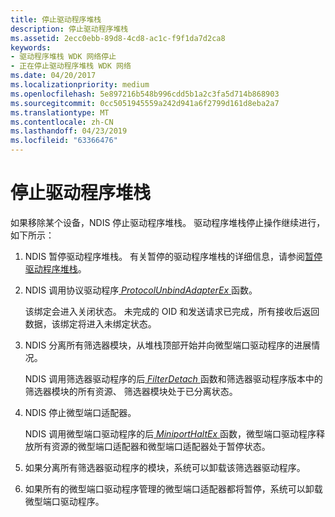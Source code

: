 ```yaml
---
title: 停止驱动程序堆栈
description: 停止驱动程序堆栈
ms.assetid: 2ecc0ebb-89d8-4cd8-ac1c-f9f1da7d2ca8
keywords:
- 驱动程序堆栈 WDK 网络停止
- 正在停止驱动程序堆栈 WDK 网络
ms.date: 04/20/2017
ms.localizationpriority: medium
ms.openlocfilehash: 5e897216b548b996cdd5b1a2c3fa5d714b868903
ms.sourcegitcommit: 0cc5051945559a242d941a6f2799d161d8eba2a7
ms.translationtype: MT
ms.contentlocale: zh-CN
ms.lasthandoff: 04/23/2019
ms.locfileid: "63366476"
---
```

# <a name="stopping-a-driver-stack"></a>停止驱动程序堆栈





如果移除某个设备，NDIS 停止驱动程序堆栈。 驱动程序堆栈停止操作继续进行，如下所示：

1.  NDIS 暂停驱动程序堆栈。 有关暂停的驱动程序堆栈的详细信息，请参阅[暂停驱动程序堆栈](pausing-a-driver-stack.md)。

2.  NDIS 调用协议驱动程序[ *ProtocolUnbindAdapterEx* ](https://msdn.microsoft.com/library/windows/hardware/ff570278)函数。

    该绑定会进入关闭状态。 未完成的 OID 和发送请求已完成，所有接收后返回数据，该绑定将进入未绑定状态。

3.  NDIS 分离所有筛选器模块，从堆栈顶部开始并向微型端口驱动程序的进展情况。

    NDIS 调用筛选器驱动程序的后[ *FilterDetach* ](https://msdn.microsoft.com/library/windows/hardware/ff549918)函数和筛选器驱动程序版本中的筛选器模块的所有资源、 筛选器模块处于已分离状态。

4.  NDIS 停止微型端口适配器。

    NDIS 调用微型端口驱动程序的后[ *MiniportHaltEx* ](https://msdn.microsoft.com/library/windows/hardware/ff559388)函数，微型端口驱动程序释放所有资源的微型端口适配器和微型端口适配器处于暂停状态。

5.  如果分离所有筛选器驱动程序的模块，系统可以卸载该筛选器驱动程序。

6.  如果所有的微型端口驱动程序管理的微型端口适配器都将暂停，系统可以卸载微型端口驱动程序。

 

 





